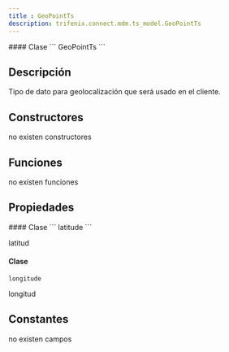 ```yaml
---
title : GeoPointTs
description: trifenix.connect.mdm.ts_model.GeoPointTs
---
```




<CodeBlock slots = 'heading, code' repeat = '1' languages = 'C#' />
#### Clase
```
GeoPointTs
```

## Descripción
Tipo de dato para geolocalización que será usado en el cliente.
## Constructores

no existen constructores


## Funciones

no existen funciones

## Propiedades

<CodeBlock slots = 'heading, code' repeat = '1' languages = 'C#' />
#### Clase
```
latitude
```

latitud
<CodeBlock slots = 'heading, code' repeat = '1' languages = 'C#' />
#### Clase
```
longitude
```

longitud
## Constantes
no existen campos

